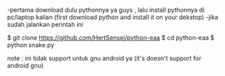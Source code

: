 
-pertama download dulu pythonnya ya guys , lalu install pythonnya di pc/laptop kalian (first download python and install it on your dekstop)
-jika sudah jalankan perintah ini

$ git clone https://github.com/HertSensei/python-eaa
$ cd python-eaa
$ python snake.py

note : ini tidak support untuk gnu android ya (it's doesn't support for android gnu)

